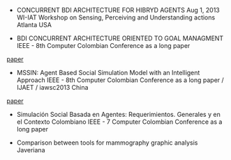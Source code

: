 

* CONCURRENT BDI ARCHITECTURE FOR HIBRYD AGENTS
Aug 1, 2013  WI-IAT Workshop on Sensing, Perceiving and Understanding actions Atlanta USA


* BDI CONCURRENT ARCHITECTURE ORIENTED TO GOAL MANAGMENT
IEEE - 8th Computer Colombian Conference as a long paper

[paper](https://ieeexplore.ieee.org/document/6637540)

* MSSIN: Agent Based Social Simulation Model with an Intelligent Approach
IEEE - 8th Computer Colombian Conference as a long paper / IJAET / iawsc2013 China

[paper](https://ieeexplore.ieee.org/document/6637529)

* Simulación Social Basada en Agentes: Requerimientos. Generales y en el Contexto Colombiano
IEEE - 7 Computer Colombian Conference as a long paper

* Comparison between tools for mammography graphic analysis
Javeriana

